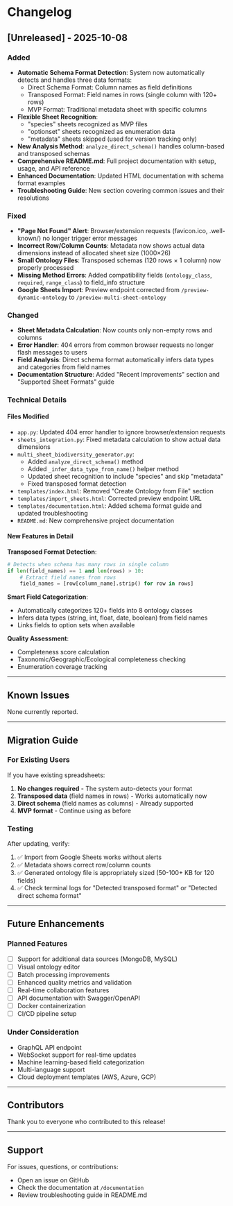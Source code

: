 # Changelog

## [Unreleased] - 2025-10-08

### Added
- **Automatic Schema Format Detection**: System now automatically detects and handles three data formats:
  - Direct Schema Format: Column names as field definitions
  - Transposed Format: Field names in rows (single column with 120+ rows)
  - MVP Format: Traditional metadata sheet with specific columns
- **Flexible Sheet Recognition**:
  - "species" sheets recognized as MVP files
  - "optionset" sheets recognized as enumeration data
  - "metadata" sheets skipped (used for version tracking only)
- **New Analysis Method**: `analyze_direct_schema()` handles column-based and transposed schemas
- **Comprehensive README.md**: Full project documentation with setup, usage, and API reference
- **Enhanced Documentation**: Updated HTML documentation with schema format examples
- **Troubleshooting Guide**: New section covering common issues and their resolutions

### Fixed
- **"Page Not Found" Alert**: Browser/extension requests (favicon.ico, .well-known/) no longer trigger error messages
- **Incorrect Row/Column Counts**: Metadata now shows actual data dimensions instead of allocated sheet size (1000×26)
- **Small Ontology Files**: Transposed schemas (120 rows × 1 column) now properly processed
- **Missing Method Errors**: Added compatibility fields (`ontology_class`, `required`, `range_class`) to field_info structure
- **Google Sheets Import**: Preview endpoint corrected from `/preview-dynamic-ontology` to `/preview-multi-sheet-ontology`

### Changed
- **Sheet Metadata Calculation**: Now counts only non-empty rows and columns
- **Error Handler**: 404 errors from common browser requests no longer flash messages to users
- **Field Analysis**: Direct schema format automatically infers data types and categories from field names
- **Documentation Structure**: Added "Recent Improvements" section and "Supported Sheet Formats" guide

### Technical Details

#### Files Modified
- `app.py`: Updated 404 error handler to ignore browser/extension requests
- `sheets_integration.py`: Fixed metadata calculation to show actual data dimensions
- `multi_sheet_biodiversity_generator.py`:
  - Added `analyze_direct_schema()` method
  - Added `_infer_data_type_from_name()` helper method
  - Updated sheet recognition to include "species" and skip "metadata"
  - Fixed transposed format detection
- `templates/index.html`: Removed "Create Ontology from File" section
- `templates/import_sheets.html`: Corrected preview endpoint URL
- `templates/documentation.html`: Added schema format guide and updated troubleshooting
- `README.md`: New comprehensive project documentation

#### New Features in Detail

**Transposed Format Detection**:
```python
# Detects when schema has many rows in single column
if len(field_names) == 1 and len(rows) > 10:
    # Extract field names from rows
    field_names = [row[column_name].strip() for row in rows]
```

**Smart Field Categorization**:
- Automatically categorizes 120+ fields into 8 ontology classes
- Infers data types (string, int, float, date, boolean) from field names
- Links fields to option sets when available

**Quality Assessment**:
- Completeness score calculation
- Taxonomic/Geographic/Ecological completeness checking
- Enumeration coverage tracking

---

## Known Issues

None currently reported.

---

## Migration Guide

### For Existing Users

If you have existing spreadsheets:

1. **No changes required** - The system auto-detects your format
2. **Transposed data** (field names in rows) - Works automatically now
3. **Direct schema** (field names as columns) - Already supported
4. **MVP format** - Continue using as before

### Testing

After updating, verify:
1. ✅ Import from Google Sheets works without alerts
2. ✅ Metadata shows correct row/column counts
3. ✅ Generated ontology file is appropriately sized (50-100+ KB for 120 fields)
4. ✅ Check terminal logs for "Detected transposed format" or "Detected direct schema format"

---

## Future Enhancements

### Planned Features
- [ ] Support for additional data sources (MongoDB, MySQL)
- [ ] Visual ontology editor
- [ ] Batch processing improvements
- [ ] Enhanced quality metrics and validation
- [ ] Real-time collaboration features
- [ ] API documentation with Swagger/OpenAPI
- [ ] Docker containerization
- [ ] CI/CD pipeline setup

### Under Consideration
- GraphQL API endpoint
- WebSocket support for real-time updates
- Machine learning-based field categorization
- Multi-language support
- Cloud deployment templates (AWS, Azure, GCP)

---

## Contributors

Thank you to everyone who contributed to this release!

---

## Support

For issues, questions, or contributions:
- Open an issue on GitHub
- Check the documentation at `/documentation`
- Review troubleshooting guide in README.md
